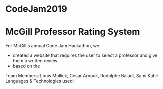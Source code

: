 # CodeJam2019
# McGill Professor Rating System
For McGill's annual Code Jam Hackathon, we: <br/>
   * created a website that requires the user to select a professor and give them a written review<br/>
   * based on the

Team Members: Louis Mollick, Cesar Arnouk, Rodolphe Baladi, Sami Kahil<br/>
Languages & Technologies used:
